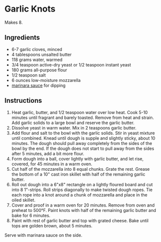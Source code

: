 # Garlic Knots

Makes 8.

## Ingredients

- 6-7 garlic cloves, minced
- 4 tablespoons unsalted butter
- 118 grams water, warmed
- 3/4 teaspoon active-dry yeast or 1/2 teaspoon instant yeast
- 180 grams all-purpose flour
- 1/2 teaspoon salt
- 6 ounces low-moisture mozzarella
- [marinara sauce](pizza-sauce.md) for dipping

## Instructions

1. Heat garlic, butter, and 1/2 teaspoon water over low heat. Cook 5-10 minutes until fragrant and barely toasted. Remove from heat and strain. Add garlic solids to a large bowl and reserve the garlic butter.
2. Dissolve yeast in warm water. Mix in 2 teaspoons garlic butter.
3. Add flour and salt to the bowl with the garlic solids. Stir in yeast mixture until combined. Knead until dough is supple and slightly sticky, about 10 minutes. The dough should pull away completely from the sides of the bowl by the end. If the dough does not start to pull away from the sides after 5 minutes, add a bit more flour.
4. Form dough into a ball, cover lightly with garlic butter, and let rise, covered, for 45 minutes in a warm oven.
5. Cut half of the mozzarella into 8 equal chunks. Grate the rest. Grease the bottom of a 10" cast iron skillet with half of the remaining garlic butter.
6. Roll out dough into a 6"x8" rectangle on a lightly floured board and cut into 8 1"-strips. Roll strips diagonally to make twisted dough ropes. Tie each rope into a knot around a chunk of mozzarella and place in the oiled skillet.
7. Cover and proof in a warm oven for 20 minutes. Remove from oven and preheat to 500°F. Paint knots with half of the remaining garlic butter and bake for 6 minutes.
8. Paint with rest of garlic butter and top with grated cheese. Bake until tops are golden brown, about 5 minutes.

Serve with marinara sauce on the side.
